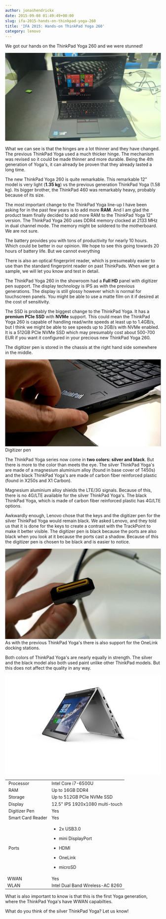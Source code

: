 ```yaml
---
author: jonashendrickx
date: 2015-09-08 01:49:49+00:00
slug: ifa-2015-hands-on-thinkpad-yoga-260
title: 'IFA 2015: Hands-on ThinkPad Yoga 260'
category: lenovo
---
```

We got our hands on the ThinkPad Yoga 260 and we were stunned!

[![](/assets/img/posts/thinkscopes/2015/09/thinkpadyoga260_1.jpg)](/assets/img/posts/thinkscopes/2015/09/thinkpadyoga260_1.jpg)

What we can see is that the hinges are a lot thinner and they have changed. The previous ThinkPad Yoga used a much thicker hinge. The mechanism was revised so it could be made thinner and more durable. Being the 4th generation of Yoga's, it can already be proven that they already lasted a long time.

The new ThinkPad Yoga 260 is quite remarkable. This remarkable 12" model is very light (**1.35 kg**) vs the previous generation ThinkPad Yoga (1.58 kg). Its bigger brother, the ThinkPad 460 was remarkably heavy, probably because of its size.

The most important change to the ThinkPad Yoga line-up I have been asking for in the past few years is to add more **RAM**. And I am glad the product team finally decided to add more RAM to the ThinkPad Yoga 12" version. The ThinkPad Yoga 260 uses DDR4 memory clocked at 2133 MHz in dual channel mode. The memory might be soldered to the motherboard. We are not sure.

The battery provides you with tons of productivity for nearly 10 hours. Which could be better in our opinion. We hope to see this going towards 20 hours of battery life. But we cannot everything

There is also an optical fingerprint reader, which is presumeably easier to use than the standard fingerprint reader on past ThinkPads. When we get a sample, we will let you know and test in detail.

The ThinkPad Yoga 260 in the showroom had a **Full HD** panel with digitizer pen support. The display technology is IPS as with the previous generations. The display is still glossy however which is normal for touchscreen panels. You might be able to use a matte film on it if desired at the cost of sensitivity.

The SSD is probably the biggest change to the ThinkPad Yoga. It has a **premium PCIe SSD** with **NVMe** support. This could mean the ThinkPad Yoga 260 is capable of handling read/write speeds at least up to 1.4GB/s, but I think we might be able to see speeds up to 2GB/s with NVMe enabled. It is a 512GB PCIe NVMe SSD which may presumably cost about 500-700 EUR if you want it configured in your precious new ThinkPad Yoga 260.

The digitizer pen is stored in the chassis at the right hand side somewhere in the middle.

[![](/assets/img/posts/thinkscopes/2015/09/thinkpadyoga260_2.jpg)](/assets/img/posts/thinkscopes/2015/09/thinkpadyoga260_2.jpg) Digitizer pen

The ThinkPad Yoga series now come in **two colors: silver and black**. But there is more to the color than meets the eye. The silver ThinkPad Yoga's are made of a magnesium aluminium alloy (found in base cover of T450s) and the black ThinkPad Yoga's are made of carbon fiber reinforced plastic (found in X250s and X1 Carbon).

Magnesium aluminium alloy shields the LTE/3G signals. Because of this, there is no 4G/LTE available for the silver ThinkPad Yoga's. The black ThinkPad Yoga, which is made of carbon fiber reinforced plastic has 4G/LTE options.

Awkwardly enough, Lenovo chose that the keys and the digitizer pen for the silver ThinkPad Yoga would remain black. We asked Lenovo, and they told us that it is done for the keys to create a contrast with the TrackPoint to make it better visible. The digitizer pen is black because the ports are also black when you look at it because the ports cast a shadow. Because of this the digitizer pen is chosen to be black and is easier to notice.

[![](/assets/img/posts/thinkscopes/2015/09/thinkpadyoga260_3.jpg)](/assets/img/posts/thinkscopes/2015/09/thinkpadyoga260_3.jpg) As with the previous ThinkPad Yoga's there is also support for the OneLink docking stations.



Both colors of ThinkPad Yoga's are nearly equally in strength. The silver and the black model also both used paint unlike other ThinkPad models. But this does not affect the quality in any way.

[![](/assets/img/posts/thinkscopes/2015/09/thinkpadyoga260_4.jpg)](/assets/img/posts/thinkscopes/2015/09/thinkpadyoga260_4.jpg)
<table >
<tbody >
<tr >

<td > Processor
</td>

<td >Intel Core i7-6500U
</td>
</tr>
<tr >

<td > RAM
</td>

<td >Up to 16GB DDR4
</td>
</tr>
<tr >

<td > Storage
</td>

<td >Up to 512GB PCIe NVMe SSD
</td>
</tr>
<tr >

<td > Display
</td>

<td >12.5" IPS 1920x1080 multi-touch
</td>
</tr>
<tr >

<td > Digitizer Pen
</td>

<td >Yes
</td>
</tr>
<tr >

<td > Smart Card Reader
</td>

<td >Yes
</td>
</tr>
<tr >

<td > Ports
</td>

<td >



  * 2x USB3.0

  * mini DisplayPort

  * HDMI

  * OneLink

  * microSD



</td>
</tr>
<tr >

<td >WWAN
</td>

<td >Yes
</td>
</tr>
<tr >

<td >WLAN
</td>

<td >Intel Dual Band Wireless-AC 8260
</td>
</tr>
</tbody>
</table>
What is also important to know is that this is the first Yoga generation, where the ThinkPad Yoga's have WWAN capabilties.

What do you think of the silver ThinkPad Yoga? Let us know!
